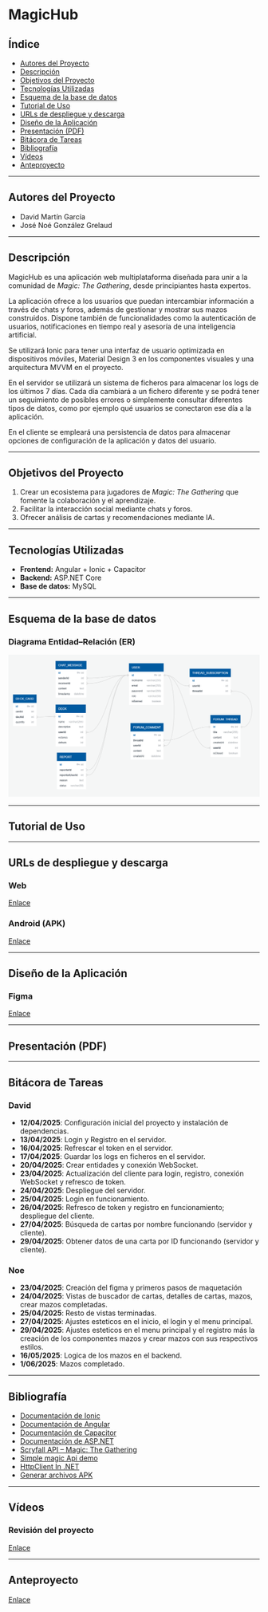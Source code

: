 # MagicHub

## Índice
- [Autores del Proyecto](#autores-del-proyecto)
- [Descripción](#descripción)
- [Objetivos del Proyecto](#objetivos-del-proyecto)
- [Tecnologías Utilizadas](#tecnologías-utilizadas)
- [Esquema de la base de datos](#esquema-de-la-base-de-datos)
- [Tutorial de Uso](#tutorial-de-uso)
- [URLs de despliegue y descarga](#urls-de-despliegue-y-descarga)
- [Diseño de la Aplicación](#diseño-de-la-aplicación)
- [Presentación (PDF)](#presentación-pdf)
- [Bitácora de Tareas](#bitácora-de-tareas)
- [Bibliografía](#bibliografía)
- [Vídeos](#vídeos)
- [Anteproyecto](#anteproyecto)

---

## Autores del Proyecto

- David Martín García  
- José Noé González Grelaud  

---

## Descripción

MagicHub es una aplicación web multiplataforma diseñada para unir a la comunidad de *Magic: The Gathering*, desde principiantes hasta expertos.

La aplicación ofrece a los usuarios que puedan intercambiar información a través de chats y foros, además de gestionar y mostrar sus mazos construidos. Dispone también de funcionalidades como la autenticación de usuarios, notificaciones en tiempo real y asesoría de una inteligencia artificial.

Se utilizará Ionic para tener una interfaz de usuario optimizada en dispositivos móviles, Material Design 3 en los componentes visuales y una arquitectura MVVM en el proyecto. 

En el servidor se utilizará un sistema de ficheros para almacenar los logs de los últimos 7 días. Cada día cambiará a un fichero diferente y se podrá tener un seguimiento de posibles errores o simplemente consultar diferentes tipos de datos, como por ejemplo qué usuarios se conectaron ese día a la aplicación.

En el cliente se empleará una persistencia de datos para almacenar opciones de configuración de la aplicación y datos del usuario.

---

## Objetivos del Proyecto

1. Crear un ecosistema para jugadores de *Magic: The Gathering* que fomente la colaboración y el aprendizaje.  
2. Facilitar la interacción social mediante chats y foros.  
3. Ofrecer análisis de cartas y recomendaciones mediante IA.  

---

## Tecnologías Utilizadas

- **Frontend:** Angular + Ionic + Capacitor  
- **Backend:** ASP.NET Core  
- **Base de datos:** MySQL

---

## Esquema de la base de datos

### Diagrama Entidad–Relación (ER)

![Diagrama ER](Images/BBDD.png)

---

## Tutorial de Uso

---

## URLs de despliegue y descarga

### Web
[Enlace](https://magic-hub-app.vercel.app/)

### Android (APK)
[Enlace](https://drive.google.com/drive/folders/1mJjBOEZnIKB-zrNw0YdbJ_z0uCPuiiyF?usp=sharing)

---

## Diseño de la Aplicación

### Figma
[Enlace](https://www.figma.com/design/9UIaWhamE4J6e4vrTp9jap/MAGICHUB-MOCKUP?node-id=0-1&t=RVZqIslaLqk6i7ja-1)

---

## Presentación (PDF)

---

## Bitácora de Tareas

### David
- **12/04/2025**: Configuración inicial del proyecto y instalación de dependencias.
- **13/04/2025**: Login y Registro en el servidor.
- **16/04/2025**: Refrescar el token en el servidor.
- **17/04/2025**: Guardar los logs en ficheros en el servidor.
- **20/04/2025**: Crear entidades y conexión WebSocket.
- **23/04/2025**: Actualización del cliente para login, registro, conexión WebSocket y refresco de token.
- **24/04/2025**: Despliegue del servidor.
- **25/04/2025**: Login en funcionamiento.
- **26/04/2025**: Refresco de token y registro en funcionamiento; despliegue del cliente.
- **27/04/2025**: Búsqueda de cartas por nombre funcionando (servidor y cliente).
- **29/04/2025**: Obtener datos de una carta por ID funcionando (servidor y cliente).


### Noe
- **23/04/2025**: Creación del figma y primeros pasos de maquetación
- **24/04/2025**: Vistas de buscador de cartas, detalles de cartas, mazos, crear mazos completadas.
- **25/04/2025**: Resto de vistas terminadas.
- **27/04/2025**: Ajustes esteticos en el inicio, el login y el menu principal.
- **29/04/2025**: Ajustes esteticos en el menu principal y el registro más la creación de los componentes mazos y crear mazos con sus respectivos estilos.
- **16/05/2025**: Logica de los mazos en el backend.
- **1/06/2025**: Mazos completado.
---

## Bibliografía

- [Documentación de Ionic](https://ionicframework.com/docs/components)
- [Documentación de Angular](https://angular.dev/overview)
- [Documentación de Capacitor](https://capacitorjs.com/docs)
- [Documentación de ASP.NET](https://learn.microsoft.com/es-es/aspnet/core/?view=aspnetcore-9.0)
- [Scryfall API – Magic: The Gathering](https://scryfall.com/docs/api)
- [Simple magic Api demo](https://www.youtube.com/watch?v=l50izjxnJtE)
- [HttpClient In .NET](https://www.youtube.com/watch?v=g-JGay_lnWI)
- [Generar archivos APK](https://code.tutsplus.com/es/how-to-generate-apk-and-signed-apk-files-in-android-studio--cms-37927t)

---

## Vídeos

### Revisión del proyecto

[Enlace](https://drive.google.com/file/d/1W9ygPesxZU1p28SSNWP7tGrXJTAct0H_/view?usp=sharing)

---

## Anteproyecto

[Enlace](https://big-mercury-2f2.notion.site/Anteproyecto-1c625e1380868064812cf17aef250f8b)
